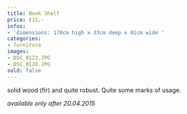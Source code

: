 ```yaml
---
title: Book Shelf
price: €15,-
infos:
- 'dimensions: 170cm high x 33cm deep x 81cm wide '
categories:
- furniture
images:
- DSC_0123.JPG
- DSC_0128.JPG
sold: false
---
```


solid wood (fir) and quite robust. Quite some marks of usage.


*available only after 20.04.2015*
